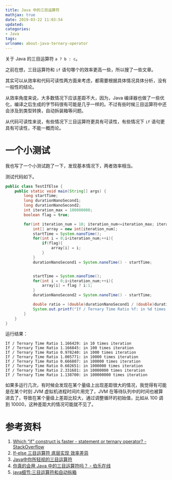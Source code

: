 ```yaml
---
title: Java 中的三目运算符
mathjax: true
date: 2019-03-22 11:03:54
updated:
categories:
- Java
tags:
urlname: about-java-ternary-operator
---
```


关于 Java 的三目运算符 `a ? b : c`。

<!-- more -->

之前在想，三目运算符和 `if` 语句哪个的效率更高一些，所以搜了一些文章。

其实可以从效率和代码可读性两方面来考虑，都需要根据具体情况具体分析，没有一般性的结论。

从效率角度来说，大多数情况下应该差距不大，因为，Java 编译器也做了一些优化，编译之后生成的字节码很有可能是几乎一样的。不过有些时候三目运算符中还会涉及到类型转换，自动拆装箱等问题。

从代码可读性来说，有些情况下三目运算符更具有可读性，有些情况下 `if` 语句更具有可读性，不能一概而论。

# 一个小测试

我也写了一个小测试跑了一下，发现基本情况下，两者效率相当。

测试代码如下。

```java
public class TestIfElse {
    public static void main(String[] args) {
        long startTime;
        long durationNanoSecond1;
        long durationNanoSecond2;
        int iteration_max = 100000000;
        boolean flag = true;

        for(int iteration_num = 10; iteration_num<=iteration_max; iteration_num *= 10){
            int[] array = new int[iteration_num];
            startTime = System.nanoTime();
            for(int i = 0;i<iteration_num;++i){
                if(flag){
                    array[i] = i;
                }
            }
            durationNanoSecond1 = System.nanoTime() - startTime;


            startTime = System.nanoTime();
            for(int i = 0;i<iteration_num;++i){
                array[i] = flag ? i:1;
            }
            durationNanoSecond2 = System.nanoTime() - startTime;

            double ratio = (double)durationNanoSecond1 / (double)durationNanoSecond2;
            System.out.printf("If / Ternary Time Ratio %f: in %d times iteration\n", ratio, iteration_num);
        }
    }
}
```

运行结果：

```
If / Ternary Time Ratio 1.166429: in 10 times iteration
If / Ternary Time Ratio 1.166845: in 100 times iteration
If / Ternary Time Ratio 0.978240: in 1000 times iteration
If / Ternary Time Ratio 1.005771: in 10000 times iteration
If / Ternary Time Ratio 0.666807: in 100000 times iteration
If / Ternary Time Ratio 0.602651: in 1000000 times iteration
If / Ternary Time Ratio 2.331681: in 10000000 times iteration
If / Ternary Time Ratio 1.138700: in 100000000 times iteration
```

如果多运行几次，有时候会发现在某个量级上出现差距很大的情况，我觉得有可能是在某个时刻 JVM 虚拟机进程时间片用完了，JVM 在等待队列中的时间也被算进去了，导致在某个量级上差距比较大，通过调整循环的初始值，比如从 100 调到 10000，这种差距大的情况可能就不见了。



# 参考资料

1. [Which “if” construct is faster - statement or ternary operator? - StackOverflow](https://stackoverflow.com/questions/4706696/which-if-construct-is-faster-statement-or-ternary-operator)
2. [If-else 三目运算符 底层实现 效率差异](https://blog.csdn.net/cFarmerReally/article/details/54583895)
3. [Java中你所轻视的三目运算符](https://blog.csdn.net/J080624/article/details/81836930)
4. [你真的会用 Java 中的三目运算符吗？ - 伯乐在线](http://blog.jobbole.com/93511/)
5. [java细节:三目运算符和自动拆箱](http://lichuanyang.top/posts/53072/)